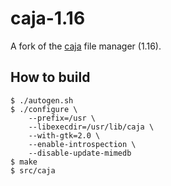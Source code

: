 # caja-1.16

A fork of the [caja](https://github.com/mate-desktop/caja/tree/1.16) file manager (1.16).

## How to build

```
$ ./autogen.sh
$ ./configure \
    --prefix=/usr \
    --libexecdir=/usr/lib/caja \
    --with-gtk=2.0 \
    --enable-introspection \
    --disable-update-mimedb
$ make
$ src/caja
```
